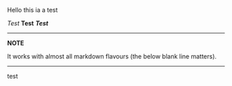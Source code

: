 Hello this ia a test

*Test* **Test** ***Test***





---
**NOTE**

It works with almost all markdown flavours (the below blank line matters).

---




test

